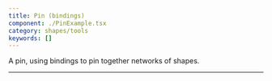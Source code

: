 ```yaml
---
title: Pin (bindings)
component: ./PinExample.tsx
category: shapes/tools
keywords: []
---
```


A pin, using bindings to pin together networks of shapes.

---
